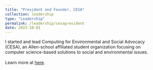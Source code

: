 ```yaml
---
title: "President and Founder, CESA"
collection: leadership
type: "Leadership"
permalink: /leadership/cesapresident
date: 2023-10-01
---
```


I started and lead Computing for Environmental and Social Advocacy (CESA), an Allen-school affiliated student organization focusing on computer science-based solutions to social and environmental issues.
<br><br>
Learn more at [here](uwcesa.github.io).
